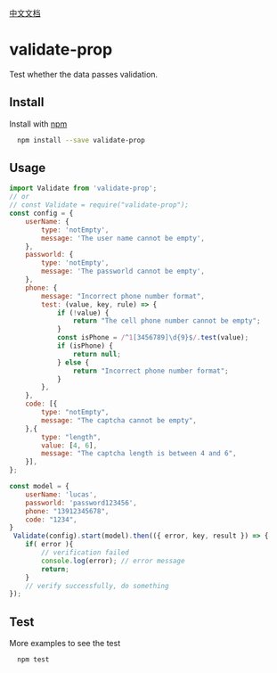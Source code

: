 
[中文文档](https://github.com/huweicool/validate-prop/blob/master/README-Chinese.md)

# validate-prop

Test whether the data passes validation.


## Install

Install with [npm](https://www.npmjs.com/package/validate-prop)

```sh
  npm install --save validate-prop
```


## Usage

```js
import Validate from 'validate-prop';
// or
// const Validate = require("validate-prop");
const config = {
    userName: {
        type: 'notEmpty',
        message: 'The user name cannot be empty',
    },
    passworld: {
        type: 'notEmpty',
        message: 'The passworld cannot be empty',
    },
    phone: {
        message: "Incorrect phone number format",
        test: (value, key, rule) => {
            if (!value) {
                return "The cell phone number cannot be empty";
            }
            const isPhone = /^1[3456789]\d{9}$/.test(value);
            if (isPhone) {
                return null;
            } else {
                return "Incorrect phone number format";
            }
        },
    },
    code: [{
        type: "notEmpty",
        message: "The captcha cannot be empty",
    },{
        type: "length",
        value: [4, 6],
        message: "The captcha length is between 4 and 6",
    }],
};

const model = {
    userName: 'lucas',
    passworld: 'password123456',
    phone: "13912345678",
    code: "1234",
}
 Validate(config).start(model).then(({ error, key, result }) => {
    if( error ){
        // verification failed
        console.log(error); // error message
        return;
    }
    // verify successfully, do something
});
```

## Test
More examples to see the test
```sh
  npm test
```